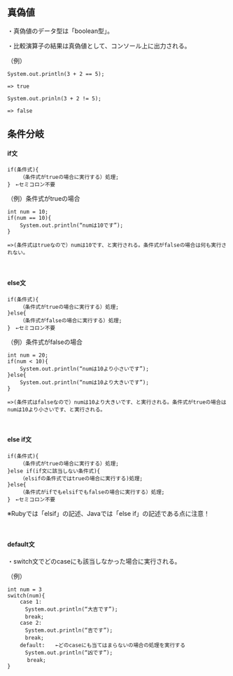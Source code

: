 ## 真偽値

・真偽値のデータ型は「boolean型」。

・比較演算子の結果は真偽値として、コンソール上に出力される。

（例）

```
System.out.println(3 + 2 == 5);

=> true

System.out.prinln(3 + 2 != 5);

=> false

```

## 条件分岐

#### if文

```
if(条件式){
 	（条件式がtrueの場合に実行する）処理;
}　←セミコロン不要
```

（例）条件式がtrueの場合

```
int num = 10;
if(num == 10){
	System.out.println(“numは10です”);
}

=>(条件式はtrueなので）numは10です、と実行される。条件式がfalseの場合は何も実行されない。
```

</br>

#### else文

```
if(条件式){
 	（条件式がtrueの場合に実行する）処理;
}else{
	（条件式がfalseの場合に実行する）処理;
}　←セミコロン不要
```

（例）条件式がfalseの場合


```
int num = 20;
if(num < 10){
	System.out.println(“numは10より小さいです”);
}else{
	System.out.println(“numは10より大きいです”);
}

=>(条件式はfalseなので）numは10より大きいです、と実行される。条件式がtrueの場合はnumは10より小さいです、と実行される。
```

</br>

#### else if文

```
if(条件式){
 	（条件式がtrueの場合に実行する）処理;
}else if(if文に該当しない条件式){
	（elsifの条件式ではtrueの場合に実行する)処理;
}else{
	（条件式がifでもelsifでもfalseの場合に実行する）処理;
}　←セミコロン不要
```

※Rubyでは「elsif」の記述、Javaでは「else if」の記述である点に注意！

</br>

#### default文

・switch文でどのcaseにも該当しなかった場合に実行される。

（例）

```
int num = 3
switch(num){
	case 1:
	　System.out.println(“大吉です”);
	　break;
	case 2:
	　System.out.println(“吉です”);
	　break;
	default:　　←どのcaseにも当てはまらないの場合の処理を実行する
	　System.out.println(“凶です”);
　	　break;
}
```

